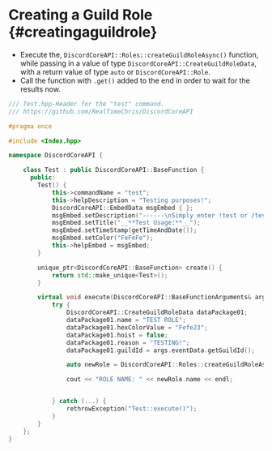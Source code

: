Creating a Guild Role {#creatingaguildrole}
============
- Execute the, `DiscordCoreAPI::Roles::createGuildRoleAsync()` function, while passing in a value of type `DiscordCoreAPI::CreateGuildRoleData`, with a return value of type `auto` or `DiscordCoreAPI::Role`.
- Call the function with `.get()` added to the end in order to wait for the results now.

```cpp
/// Test.hpp-Header for the "test" command.
/// https://github.com/RealTimeChris/DiscordCoreAPI

#pragma once

#include <Index.hpp>

namespace DiscordCoreAPI {

	class Test : public DiscordCoreAPI::BaseFunction {
	  public:
		Test() {
			this->commandName = "test";
			this->helpDescription = "Testing purposes!";
			DiscordCoreAPI::EmbedData msgEmbed { };
			msgEmbed.setDescription("------\nSimply enter !test or /test!\n------");
			msgEmbed.setTitle("__**Test Usage:**__");
			msgEmbed.setTimeStamp(getTimeAndDate());
			msgEmbed.setColor("FeFeFe");
			this->helpEmbed = msgEmbed;
		}

		unique_ptr<DiscordCoreAPI::BaseFunction> create() {
			return std::make_unique<Test>();
		}

		virtual void execute(DiscordCoreAPI::BaseFunctionArguments& args) {
			try {
				DiscordCoreAPI::CreateGuildRoleData dataPackage01;
				dataPackage01.name = "TEST ROLE";
				dataPackage01.hexColorValue = "Fefe23";
				dataPackage01.hoist = false;
				dataPackage01.reason = "TESTING!";
				dataPackage01.guildId = args.eventData.getGuildId();

				auto newRole = DiscordCoreAPI::Roles::createGuildRoleAsync(dataPackage01).get();

				cout << "ROLE NAME: " << newRole.name << endl;


			} catch (...) {
				rethrowException("Test::execute()");
			}
		}
	};
}


```
